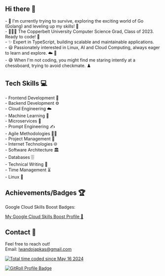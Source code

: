 <h2>Hi there 👋</h2>
<p>
    - 🌱 I'm currently trying to survive, exploring the exciting world of Go (Golang) and leveling up my skills! 🚀 <br>
    - 👨🏾‍💻 The Copperbelt University Computer Science Grad, Class of 2023. Ready to code! 🚀 <br>
    - ✨ Expert in TypeScript, building scalable and maintainable applications. <br>
    - 😃 Passionately interested in Linux, AI and Cloud Computing, always eager to learn and explore. ☁️ 🐧 <br>
    - 😅 When I'm not coding, you might find me staring intently at a chessboard, trying to avoid checkmate. ♟️
</p>

<h2 class="section-title">Tech Skills 💻</h2>
<p>
    - Frontend Development 🎨 <br>
    - Backend Development ⚙️ <br>
    - Cloud Engineering ☁️ <br>
    - Machine Learning 🤖 <br>
    - Microservices 🧩 <br>
    - Prompt Engineering ✍️ <br>
    - Agile Methodologies 🏃‍♂️ <br>
    - Project Management 📅 <br>
    - Internet Technologies 🌐 <br>
    - Software Architecture 🏛️ <br>
    - Databases 🗄️ <br>
    - Technical Writing 📝 <br>
    - Time Management ⏳ <br>
    - Linux 🐧
</p>

<h2 class="section-title">Achievements/Badges 🏆</h2>
<p>Google Cloud Skills Boost Badges:</p>
<div>
    <a href="https://www.cloudskillsboost.google/public_profiles/2653b799-4220-44c5-9546-0e5449426dd7" class="badge-link">
        My Google Cloud Skills Boost Profile 🏅
    </a>
</div>

<h2 class="section-title">Contact 📧</h2>
<p>
    Feel free to reach out! <br>
    Email: <a href="mailto:lwandojapkas@gmail.com">lwandojapkas@gmail.com</a>
</p>


<a href="https://wakatime.com/@90b76d0a-3f7a-436c-aded-f682e79672a5"><img src="https://wakatime.com/badge/user/90b76d0a-3f7a-436c-aded-f682e79672a5.svg" alt="Total time coded since May 16 2024" /></a>

<a href="https://gitroll.io/profile/u5QJOyJrmB4YXeRBPjG38xAZPOYw1" target="_blank"><img src="https://gitroll.io/api/badges/profiles/v1/u5QJOyJrmB4YXeRBPjG38xAZPOYw1?theme=tokyoNight" alt="GitRoll Profile Badge"/></a>
